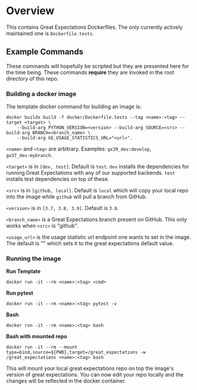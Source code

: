# Overview

This contains Great Expectations Dockerfiles. The only currently actively maintained one is `Dockerfile.tests`.

## Example Commands

These commands will hopefully be scripted but they are presented here for the time being. These commands **require**
they are invoked in the root directory of this repo.

### Building a docker image

The template docker command for building an image is:
```
docker buildx build -f docker/Dockerfile.tests --tag <name>:<tag> --target <target> \
    --build-arg PYTHON_VERSION=<version> --build-arg SOURCE=<src> --build-arg BRANCH=<branch_name> \
    --build-arg GE_USAGE_STATISTICS_URL="<url>".
```

`<name>` and `<tag>` are arbitrary. Examples: `gx39_dev:develop`, `gx37_dev:mybranch`.

`<target>` is in `[dev, test]`. Default is `test`. `dev` installs the dependencies for running Great Expectations with
any of our supported backends. `test` installs test dependencies on top of these.

`<src>` is in `[github, local]`. Default is `local` which will copy your local repo into the image while `github` will
pull a branch from GitHub.

`<version>` is in `[3.7, 3.8, 3.9]`. Default is `3.8`.

`<branch_name>` is a Great Expectations branch present on GitHub. This only works when `<src>` is "github".

`<usage_url>` is the usage statistic url endpoint one wants to set in the image. The default is "" which sets it
to the great expectations default value.

### Running the image

**Run Template**

`docker run -it --rm <name>:<tag> <cmd>`

**Run pytest**

`docker run -it --rm <name>:<tag> pytest -v`

**Bash**

`docker run -it --rm <name>:<tag> bash`

**Bash with mounted repo**

`docker run -it --rm --mount type=bind,source=${PWD},target=/great_expectations -w /great_expectations <name>:<tag> bash`

This will mount your local great expectations repo on top the image's version of great expectations.
You can now edit your repo locally and the changes will be reflected in the docker container.






```
